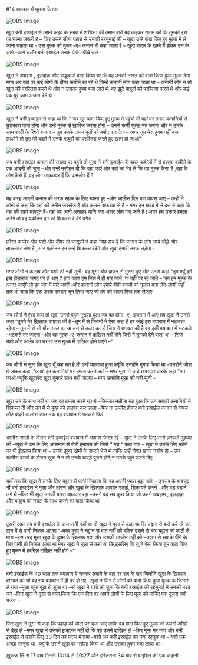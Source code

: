 #14 बयाबान में घूमना फिरना 

![OBS Image](https://cdn.door43.org/obs/jpg/360px/obs-en-14-01.jpg)

खुदा बनी इस्राईल से अपने अहद के सबब से शरीअत की तमाम बातें यह कहकर ख़तम की कि तुमको इस पर चल्ना ज़रूरी है – फिर उसने सीना पहाड़ से उनकी रहनुमाई की – खुदा उन्हें वादा किए हुए मुल्क में ले जाना चाहता था - उस मुल्क को मुल्क –ए– कनान भी कहा जाता है – खुदा बादल के खम्बे में होकर उन के आगे –आगे चलौर बनी इस्राईल उनके पीछे –पीछे चले - 

![OBS Image](https://cdn.door43.org/obs/jpg/360px/obs-en-14-02.jpg)

खुदा ने अब्रहाम , इज़हाक़ और याक़ूब से वादा किया था कि वह उनकी नसल को वादा किया हुआ मुल्क देगा मगर अब वहां पर कई लोगों के दीगर कबीले रह रहे थे जिन्हें कनानी लोग कहा जाता था – कनानी लोग न तो खुदा की परस्तिश करते थे और न उसका हुक्म बजा लाते थे-वह झूटे  माबूदों की परस्तिश करते थे और कई एक बुरे काम अंजाम देते थे -     

![OBS Image](https://cdn.door43.org/obs/jpg/360px/obs-en-14-03.jpg)

खुदा ने बनी इस्राईल से कहा था कि “ जब तुम वादा किए हुए मुल्क मे पहुंचो तो वहां पर तमाम कनानियों से छुटकारा पाना होगा और उन्हें मुल्क से ख़ारिज करना होगा – उनसे कभी सुलह मत करना और न उनके साथ शादी के रिश्ते बनाना – तुम उनके तमाम बुतों को बर्बाद कर देना – अगर तुम मेरा हुक्म नहीं बजा लाओगे तो तुम मेरे बदले में उनके माबुदों की परस्तिश करते हुए ख़त्म हो जाओगे  

![OBS Image](https://cdn.door43.org/obs/jpg/360px/obs-en-14-04.jpg)

जब बनी इस्राईल कनान की सरहद पर पहुंचे तो मूसा ने बनी इस्राईल के बारह क़बीलों में से हरएक कबीले के एक आदमी को चुना –और उन्हें नसीहत दी कि वहां जाएं और वहां का भेद लें कि वह मुल्क कैसा है ,वहां के लोग कैसे हैं ,वह लोग ताक़तवर हैं कि कमज़ोर हैं ?

![OBS Image](https://cdn.door43.org/obs/jpg/360px/obs-en-14-05.jpg)

यह बारह आदमी कनान की तरफ सफ़र के लिए रवाना हुए –और चालीस दिन बाद वापस आए – उन्हों ने लोगों से कहा कि वहाँ की ज़मीन ज़रखेज़ है और फ़सल अफरात से है – मगर इन बारह में से दस ने कहा कि वहां की शहरें मज़बूत हैं- वहां पर (बनी अनाक़) यानि क़द आवर लोग पाए जाते हैं ! अगर हम उनपर हमला करेंगे तो वह यक़ीनन हम को शिकस्त दे देंगे वगैरा -  

![OBS Image](https://cdn.door43.org/obs/jpg/360px/obs-en-14-06.jpg)

फ़ौरन कालेब और यशो और दीगर दो जासूसों ने कहा “यह सच है कि कनान के लोग लम्बे  चौड़े  और ताक़तवर लोग हैं ,मगर यक़ीनन हम उन्हें शिकस्त देदेंगे और खुदा हमारी तरफ़ लड़ेगा -  

![OBS Image](https://cdn.door43.org/obs/jpg/360px/obs-en-14-07.jpg)

मगर लोगों ने कालेब और यशो की नहीं सुनी- वह मूसा और हारुन से ग़ुस्सा हुए और उनसे कहा “तुम क्यूँ हमें इस हौलनाक जगह पर ले आए ? हाय काश हम मिस्र में ही मार जाते ,या वहीँ पर रह जाते – जब हम मुल्क के अन्दर जाएंगे तो हम जंग में मारे जाएंगे-और कनानी लोग हमारे बीवी बचचों को गुलाम बना लेंगे-लोगों यहाँ तक भी चाहा कि एक फ़रक़ सरदार चुन लिया जाए जो हम को वापस मिस्र तक लेजाए        

![OBS Image](https://cdn.door43.org/obs/jpg/360px/obs-en-14-08.jpg)

जब लोगों ने ऐसा कहा तो खुदा उनसे बहुत गुससा हुआ   जब वह खेमा –ए- इजतमा में आए तब खुदा ने उनसे कहा “तुमने मेरे ख़िलाफ़ बग़ावत की है –तुम में से जितनों ने ऐसा कहा है हर कोई इस बयाबान में भटकता रहेगा – तुम में से जो बीस साल का या उस से ऊपर का हो जिस ने बगावत की है वह इसी बयाबान में भटकते –भटकते मर जाएगा –और वह मुल्क –ए-कनान में दाख़िल नहीं होंगे जिसे मैं तुमको देने वाला था – सिर्फ़ यशो और कालेब का घराना उस मुल्क में दाखिल होने पाएंगे –“    

![OBS Image](https://cdn.door43.org/obs/jpg/360px/obs-en-14-09.jpg)

जब लोगों ने सुना कि खुदा यूँ कह रहा है तो उन्हें पछतावा हुआ क्यूंकि उनहोंने गुनाह किया था –उनहोंने जोश में आकर कहा ,”आओ हम कनानियों पर हमला करने चलें – मगर मूसा ने उन्हें खबरदार करके कहा “मत जाओ,क्यूंकि ख़ुदावंद खुदा तुम्हारे साथ नहीं जाएगा – मगर उनहोंने मूसा की नहीं सुनी -  

![OBS Image](https://cdn.door43.org/obs/jpg/360px/obs-en-14-10.jpg)

खुदा उन के साथ नहीं था जब वह हमला करने गए थे –जिसका नतीजा यह हुआ कि उन सबको कनानियों ने शिकस्त दी और उन में से कुछ को हालाक कर डाला –फिर ना उम्मीद होकर बनी इस्राईल कनान से वापस लौटे बाक़ी चालीस साल तक वह बयाबान में भटकते फिरे 

![OBS Image](https://cdn.door43.org/obs/jpg/360px/obs-en-14-11.jpg)

चालीस सालों के दौरान बनी इस्राईल बयाबान में आवारा फिरते रहे – खुदा ने उनके लिए सारी ज़रूरतें मुहय्या कीं –खुदा ने उन के लिए आसमान से रोटी इनायत की जिसे “ मन्न “ कहा गया – खुदा ने उनके लिए बटेरों का भी इंतज़ाम किया था – उनके झुण्ड खेमों के सामने भेजे थे ताकि उन्हें गोश्त खाना नसीब हो – उन चालीस बरसों के दौरान खुदा ने न तो उनके कपड़े पुराने होने,न उनके जूते फटने दिए -  

![OBS Image](https://cdn.door43.org/obs/jpg/360px/obs-en-14-12.jpg)

यहाँ तक कि खुदा ने उनके लिए चट्टान से पानी निकाला कि वह अपनी प्यास बुझा सके – इनसब के बावजूद भी बनी इस्राईल ने मूसा और हारुन और खुदा के ख़िलाफ़ आवाज़ उठाई, शिकायतें करने , और बड़ बड़ाने लगे थे –फिर भी खुदा उनकी बाबत वफ़ादार रहा –उसने वह सब कुछ किया जो उसने अब्रहाम , इज़हाक़ और याक़ूब की नसल के साथ करने का वादा किया था 

![OBS Image](https://cdn.door43.org/obs/jpg/360px/obs-en-14-13.jpg)

दूसरी दफ़ा जब बनी इस्राईल के पास पानी नहीं था तो खुदा ने मूसा से कहा था कि चट्टान से बातें करे तो चट  टान में से पानी निकल आएगा “-मगर मूसा ने चट्टान से बात नहीं की बल्कि उसने दो बार चट्टान को लाठी से मारा –इस तरह मूसा खुदा के हुक्म के ख़िलाफ़ गया और उसकी ताज़ीम नहीं की –चट्टान से सब के पीने के  लिए पानी तो निकल आया था मगर खुदा ने मूसा से कहा था कि,इसलिए कि तू ने ऐसा किया तुम वादा किए हुए मुल्क में हरगिज़ दाख़िल नहीं होगे –“   

![OBS Image](https://cdn.door43.org/obs/jpg/360px/obs-en-14-14.jpg)

बनी इस्राईल के 40 साल तक बयाबान में चक्कर लगाने के बाद वह सब के सब जिन्होंने खुदा के ख़िलाफ़ बग़ावत की थी वह सब बयाबान में ही ढेर हो गए –खुदा ने फिर से लोगों को वादा किया हुआ मुल्क के किनारे ले गया –मूसा बहुत बूढ़ा हो चुका था –सो खुदा ने यशो को चुना कि बनी इस्राईल की रहनुमाई में उनकी मदद करे –फिर खुदा ने मूसा से वादा किया कि एक दिन वह अपने लोगों के लिए मूसा की मानिंद एक दूसरा नबी भेजेगा -   

![OBS Image](https://cdn.door43.org/obs/jpg/360px/obs-en-14-15.jpg)

फिर खुदा ने मूसा से कहा कि पहाड़ की चोटी पर चला जाए ताकि वह वादा किए हुए मुल्क को अपनी आँखों से देख ले –मगर खुदा ने उसको इजाज़त नहीं दी कि वह उसमें दाखिल हो –फिर मूसा मर गया और बनी इस्राईल ने उसके लिए 30 दिन का मातम मनाया –यशो अब बनी इस्राईल का नया रहनुमा था – यशो एक अच्छा रहनुमा था –क्यूंकि उसने खुदा पर भरोसा किया था और उसका हुक्म बजा लाया था -

ख़ुरूज 16 से 17 बाब,गिनती 10:14 से 20:27 और इस्तिसना 34 बाब से बाइबिल की एक कहानी -

